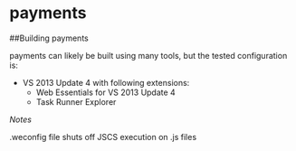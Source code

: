# payments

##Building payments

payments can likely be built using many tools, but the tested configuration is:

- VS 2013 Update 4 with following extensions:
  - Web Essentials for VS 2013 Update 4
  - Task Runner Explorer

*Notes*

.weconfig file shuts off JSCS execution on .js files
